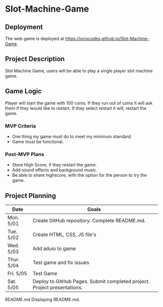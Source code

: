 # Slot-Machine-Game

## Deployment

The web game is deployed at https://jonscodes.github.io/Slot-Machine-Game.


## Project Description

Slot Machine Game, users will be able to play a single player slot machine game.

## Game Logic

Player will start the game with 100 coins.
If they run out of coins it will ask them if they would like to restart.
If they select restart it will, restart the game.

### MVP Criteria

- One thing my game must do to meet my minimum standard.
- Game must be functional.

### Post-MVP Plans

- Store High Score, if they restart the game.
- Add sound effects and background music.
- Be able to share highscore, with the option for the person to try the game.

## Project Planning

| Date | Goals |
| ---- | ----- |
| Mon. 5/01 | Create GitHub repository. Complete README.md. |
| Tue. 5/02 | Create HTML, CSS, JS file's     |
| Wed. 5/03 | Add aduio to game     |
| Thur. 5/04 | Test game and fix issues   |
| Fri. 5/05 |  Test Game    |
| Sat. 5/05 | Deploy to GitHub Pages. Submit completed project. Project presentations. |
README.md
Displaying README.md.